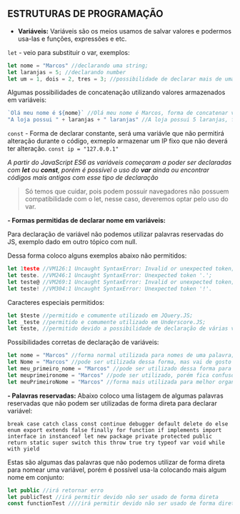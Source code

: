 ## ESTRUTURAS DE PROGRAMAÇÃO
- **Variáveis:**
Variáveis são os meios usamos de salvar valores e podermos usa-las e funções, expressões e etc.

`let` - veio para substituir o var, exemplos:

```javascript
let nome = "Marcos" //declarando uma string;
let laranjas = 5; //declarando number
let um = 1, dois = 2, tres = 3; //possibilidade de declarar mais de uma variável na mesma linha.
```
Algumas possibilidades de concatenação utilizando valores armazenados em variáveis:
```javascript
`Olá meu nome é ${nome}` //Olá meu nome é Marcos, forma de concatenar via template literals
"A loja possui " + laranjas + " laranjas" //A loja possui 5 laranjas, forma de concatenar com sinal de +
```
`const` - Forma de declarar constante, será uma variávle que não permitirá alteração durante o código, exmeplo armazenar um IP fixo que não deverá ter alteração.
`const ip = "127.0.0.1"`

*A partir do JavaScript ES6 as variáveis começaram a poder ser declaradas com **let** ou **const**, porém é possível o uso do **var** ainda ou encontrar códigos mais antigos com esse tipo de declaração*
> Só temos que cuidar, pois podem possuir navegadores não possuem compatibilidade com o let, nesse caso, deveremos optar pelo uso do var.

**- Formas permitidas de declarar nome em variáveis:**

Para declaração de variável não podemos utilizar palavras reservadas do JS, exemplo dado em outro tópico com null.

Dessa forma coloco alguns exemplos abaixo não permitidos:
```javascript
let 1teste //VM126:1 Uncaught SyntaxError: Invalid or unexpected token;
let teste. //VM246:1 Uncaught SyntaxError: Unexpected token '.';
let teste@ //VM269:1 Uncaught SyntaxError: Invalid or unexpected token;
let teste! //VM304:1 Uncaught SyntaxError: Unexpected token '!'.
```

Caracteres especiais permitidos:
```javascript
let $teste //permitido e comumente utilizado em JQuery.JS;
let _teste //permitido e comumente utilizado em Underscore.JS;
let teste, //permitido devido a possibilidade de declaração de várias varáveis na mesma linha.
```

Possibilidades corretas de declaração de variáveis:
```javascript
let nome = "Marcos" //forma normal utilizada para nomes de uma palavra;
let Nome = "Marcos" //pode ser utilizada dessa forma, mas vai de gosto pessoal com a primeira maiúscula;
let meu_primeiro_nome = "Marcos" //pode ser utilizado dessa forma para gerar organização; 
let meuprimeironome = "Marcos" //pode ser utilizado, porém fica confuso devido ser um texto corrido;
let meuPrimeiroNome = "Marcos" //forma mais utilizada para melhor organização visual, técnica chamada camelCase.
```

**- Palavras reservadas:**
Abaixo coloco uma listagem de algumas palavras reservadas que não podem ser utilizadas de forma direta para declarar variável:

`break
case
catch
class
const
continue
debugger
default
delete
do
else
enum
export
extends
false
finally
for
function
if
implements
import
interface
in
instanceof
let
new
package
private
protected
public
return
static
super
switch
this
throw
true
try
typeof
var
void
while
with
yield`

Estas são algumas das palavras que não podemos utilizar de forma direta para nomear uma variável, porém é possível usa-la colocando mais algum nome em conjunto:
```javascript
let public //irá retornar erro
let publicTest //irá permitir devido não ser usado de forma direta
const functionTest ////irá permitir devido não ser usado de forma direta
```
